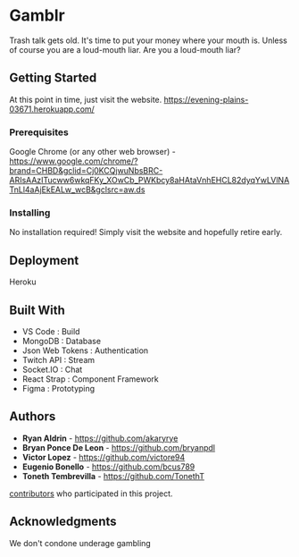 # Gamblr

Trash talk gets old. It's time to put your money where your mouth is. Unless of course you are a loud-mouth liar. Are you a loud-mouth liar?

## Getting Started

At this point in time, just visit the website.
https://evening-plains-03671.herokuapp.com/

### Prerequisites

Google Chrome (or any other web browser) - https://www.google.com/chrome/?brand=CHBD&gclid=Cj0KCQjwuNbsBRC-ARIsAAzITucww6wkqFKy_XOwCb_PWKbcy8aHAtaVnhEHCL82dyqYwLVlNATnLl4aAjEkEALw_wcB&gclsrc=aw.ds

### Installing

No installation required! Simply visit the website and hopefully retire early.

## Deployment

Heroku

## Built With

- VS Code : Build
- MongoDB : Database
- Json Web Tokens : Authentication
- Twitch API : Stream
- Socket.IO : Chat
- React Strap : Component Framework
- Figma : Prototyping

## Authors
- **Ryan Aldrin** - https://github.com/akaryrye
- **Bryan Ponce De Leon** - https://github.com/bryanpdl
- **Victor Lopez** - https://github.com/victore94
- **Eugenio Bonello** - https://github.com/bcus789
- **Toneth Tembrevilla** - https://github.com/TonethT

[contributors](https://github.com/victore94/EggshellAndBeige/graphs/contributors) who participated in this project.

## Acknowledgments

We don't condone underage gambling
